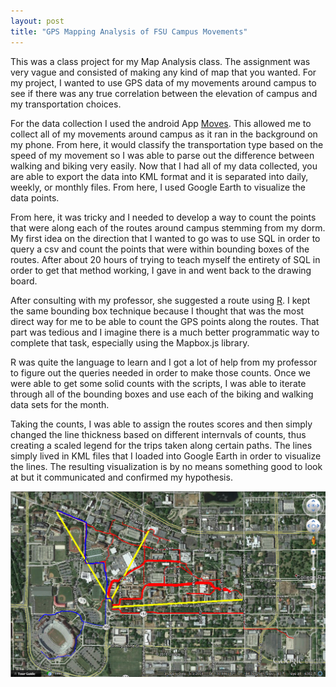 ```yaml
---
layout: post
title: "GPS Mapping Analysis of FSU Campus Movements"
---
```

This was a class project for my Map Analysis class. The assignment was very vague and consisted of making any kind of map that you wanted. For my project, I wanted to use GPS data of my movements around campus to see if there was any true correlation between the elevation of campus and my transportation choices.

For the data collection I used the android App [Moves](https://www.moves-app.com/). This allowed me to collect all of my movements around campus as it ran in the background on my phone. From here, it would classify the transportation type based on the speed of my movement so I was able to parse out the difference between walking and biking very easily. Now that I had all of my data collected, you are able to export the data into KML format and it is separated into daily, weekly, or monthly files. From here, I used Google Earth to visualize the data points.

From here, it was tricky and I needed to develop a way to count the points that were along each of the routes around campus stemming from my dorm. My first idea on the direction that I wanted to go was to use SQL in order to query a csv and count the points that were within bounding boxes of the routes. After about 20 hours of trying to teach myself the entirety of SQL in order to get that method working, I gave in and went back to the drawing board.

After consulting with my professor, she suggested a route using [R](https://www.r-project.org/). I kept the same bounding box technique because I thought that was the most direct way for me to be able to count the GPS points along the routes. That part was tedious and I imagine there is a much better programmatic way to complete that task, especially using the Mapbox.js library.

R was quite the language to learn and I got a lot of help from my professor to figure out the queries needed in order to make those counts. Once we were able to get some solid counts with the scripts, I was able to iterate through all of the bounding boxes and use each of the biking and walking data sets for the month.

Taking the counts, I was able to assign the routes scores and then simply changed the line thickness based on different internvals of counts, thus creating a scaled legend for the trips taken along certain paths. The lines simply lived in KML files that I loaded into Google Earth in order to visualize the lines. The resulting visualization is by no means something good to look at but it communicated and confirmed my hypothesis.

![Final Visualization Map](/images/posts/kml-map-final.png )

